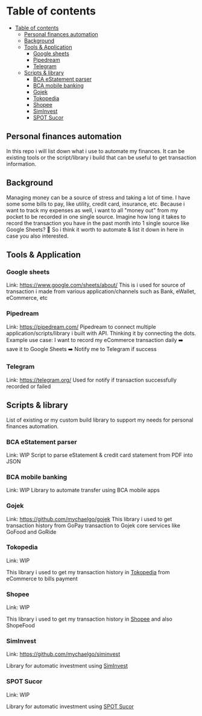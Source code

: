 # Table of contents

- [Table of contents](#table-of-contents)
  - [Personal finances automation](#personal-finances-automation)
  - [Background](#background)
  - [Tools \& Application](#tools--application)
    - [Google sheets](#google-sheets)
    - [Pipedream](#pipedream)
    - [Telegram](#telegram)
  - [Scripts \& library](#scripts--library)
    - [BCA eStatement parser](#bca-estatement-parser)
    - [BCA mobile banking](#bca-mobile-banking)
    - [Gojek](#gojek)
    - [Tokopedia](#tokopedia)
    - [Shopee](#shopee)
    - [SimInvest](#siminvest)
    - [SPOT Sucor](#spot-sucor)

## Personal finances automation

In this repo i will list down what i use to automate my finances. It can be existing tools or the script/library i build that can be useful to get transaction information.

## Background

Managing money can be a source of stress and taking a lot of time.
I have some some bills to pay, like utility, credit card, insurance, etc.
Because i want to track my expenses as well, i want to all "money out" from my pocket to be recorded in one single source.
Imagine how long it takes to record the transaction you have in the past month into 1 single source like Google Sheets? 🤔
So i think it worth to automate & list it down in here in case you also interested.

## Tools & Application

### Google sheets

Link: <https://www.google.com/sheets/about/>
This is i used for source of transaction i made from various application/channels such as Bank, eWallet, eCommerce, etc
  
### Pipedream

Link: <https://pipedream.com/>
Pipedream to connect multiple application/scripts/library i built with API. Thinking it by connecting the dots. Example use case: I want to record my eCommerce transaction daily ➡️ save it to Google Sheets ➡️ Notify me to Telegram if success

### Telegram

Link: <https://telegram.org/>
Used for notify if transaction successfully recorded or failed

## Scripts & library

List of existing or my custom build library to support my needs for personal finances automation.

### BCA eStatement parser

Link: WIP
Script to parse eStatement & credit card statement from PDF into JSON

### BCA mobile banking

Link: WIP
Library to automate transfer using BCA mobile apps

### Gojek

Link: <https://github.com/mychaelgo/gojek>
This library i used to get transaction history from GoPay transaction to Gojek core services like GoFood and GoRide

### Tokopedia

Link: WIP

This library i used to get my transaction history in [Tokopedia](https://www.tokopedia.com/) from eCommerce to bills payment

### Shopee

Link: WIP

This library i used to get my transaction history in [Shopee](https://shopee.co.id/) and also ShopeFood

### SimInvest

Link: <https://github.com/mychaelgo/siminvest>

Library for automatic investment using [SimInvest](https://www.siminvest.id/)

### SPOT Sucor

Link: WIP

Library for automatic investment using [SPOT Sucor](https://spot.sucorsekuritas.com/)
